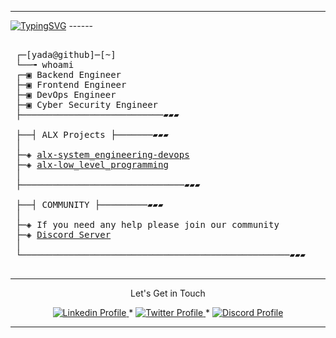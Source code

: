 --------------
[![TypingSVG](https://readme-typing-svg.demolab.com?lines=#+Hey+there!+👋)](https://git.io/typing-svg) ------
<pre>

 ┌─[yada@github]─[~]
 └──╼ whoami
 ┌─▣ Backend Engineer
 ├─▣ Frontend Engineer
 ├─▣ DevOps Engineer
 ├─▣ Cyber Security Engineer
 ├───────────────────────────▰▰▰

 ├──┤ ALX Projects ├───────▰▰▰
 │
 ├─◈ <a href="https://github.com/mryadanigu/alx-system_engineering-devops">alx-system_engineering-devops</a>
 ├─◈ <a href="https://github.com/mryadanigu/alx-low_level_programming">alx-low_level_programming</a>
 │
 ├───────────────────────────────▰▰▰

 ├──┤ COMMUNITY ├─────────▰▰▰
 │
 ├─◈ If you need any help please join our community
 ├─◈ <a href="https://discord.gg/8MMyDuc3">Discord Server</a>
 │
 └───────────────────────────────────────────────────▰▰▰

</pre>
--------------
<p align="center">
Let's Get in Touch 
    </p>

<p align="center">
    <a href="https://www.linkedin.com/in/yada-nigu-1b237a277/">
        <img alt="Linkedin Profile" src="https://img.shields.io/badge/-Linkedin-0072b1?style=flat&logo=Linkedin&logoColor=white&link=https://www.linkedin.com/in/achrafelkhnissi/" />
    </a>
    <span> * </span>
    <a href="https://twitter.com/suprivada">
        <img alt="Twitter Profile" src="https://img.shields.io/badge/-Twitter-0072b1?style=flat&logo=Twitter&logoColor=white&link=https://www.linkedin.com/in/achrafelkhnissi/&color=1DA1F2" />
    </a>
    <span> * </span>
    <a href="https://discord.gg/8MMyDuc3">
        <img alt="Discord Profile" src="https://img.shields.io/badge/-Discord-0072b1?style=flat&logo=Discord&logoColor=white&link=https://www.linkedin.com/in/achrafelkhnissi/&color=7289da" />
    </a>

</p>

---------------
